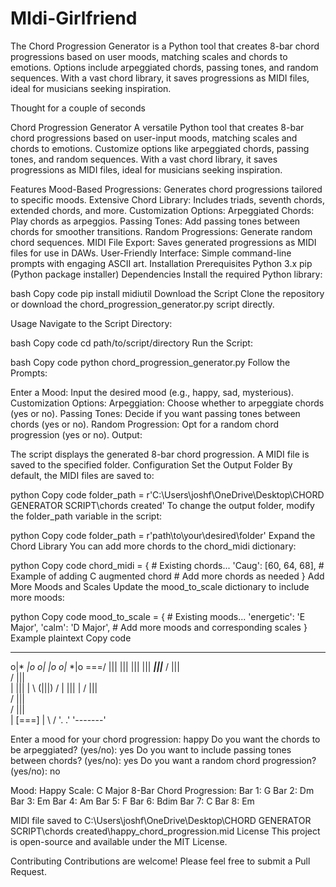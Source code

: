 # MIdi-Girlfriend
The Chord Progression Generator is a Python tool that creates 8-bar chord progressions based on user moods, matching scales and chords to emotions. Options include arpeggiated chords, passing tones, and random sequences. With a vast chord library, it saves progressions as MIDI files, ideal for musicians seeking inspiration.


Thought for a couple of seconds

Chord Progression Generator
A versatile Python tool that creates 8-bar chord progressions based on user-input moods, matching scales and chords to emotions. Customize options like arpeggiated chords, passing tones, and random sequences. With a vast chord library, it saves progressions as MIDI files, ideal for musicians seeking inspiration.

Features
Mood-Based Progressions: Generates chord progressions tailored to specific moods.
Extensive Chord Library: Includes triads, seventh chords, extended chords, and more.
Customization Options:
Arpeggiated Chords: Play chords as arpeggios.
Passing Tones: Add passing tones between chords for smoother transitions.
Random Progressions: Generate random chord sequences.
MIDI File Export: Saves generated progressions as MIDI files for use in DAWs.
User-Friendly Interface: Simple command-line prompts with engaging ASCII art.
Installation
Prerequisites
Python 3.x
pip (Python package installer)
Dependencies
Install the required Python library:

bash
Copy code
pip install midiutil
Download the Script
Clone the repository or download the chord_progression_generator.py script directly.

Usage
Navigate to the Script Directory:

bash
Copy code
cd path/to/script/directory
Run the Script:

bash
Copy code
python chord_progression_generator.py
Follow the Prompts:

Enter a Mood: Input the desired mood (e.g., happy, sad, mysterious).
Customization Options:
Arpeggiation: Choose whether to arpeggiate chords (yes or no).
Passing Tones: Decide if you want passing tones between chords (yes or no).
Random Progression: Opt for a random chord progression (yes or no).
Output:

The script displays the generated 8-bar chord progression.
A MIDI file is saved to the specified folder.
Configuration
Set the Output Folder
By default, the MIDI files are saved to:

python
Copy code
folder_path = r'C:\Users\joshf\OneDrive\Desktop\CHORD GENERATOR SCRIPT\chords created'
To change the output folder, modify the folder_path variable in the script:

python
Copy code
folder_path = r'path\to\your\desired\folder'
Expand the Chord Library
You can add more chords to the chord_midi dictionary:

python
Copy code
chord_midi = {
    # Existing chords...
    'Caug': [60, 64, 68],  # Example of adding C augmented chord
    # Add more chords as needed
}
Add More Moods and Scales
Update the mood_to_scale dictionary to include more moods:

python
Copy code
mood_to_scale = {
    # Existing moods...
    'energetic': 'E Major',
    'calm': 'D Major',
    # Add more moods and corresponding scales
}
Example
plaintext
Copy code
   ___
o|* *|o
o|* *|o
o|* *|o
 \===/
  |||
  |||
  |||
  |||
___|||___
/   |||   \
/    |||    \
|     |||     |
 \   (|||)   /
  |   |||   |
/    |||    \
/     |||     \
/      |||      \
|     [===]     |
 \             /
  '.         .'
    '-------'

Enter a mood for your chord progression: happy
Do you want the chords to be arpeggiated? (yes/no): yes
Do you want to include passing tones between chords? (yes/no): yes
Do you want a random chord progression? (yes/no): no

Mood: Happy
Scale: C Major
8-Bar Chord Progression:
Bar 1: G
Bar 2: Dm
Bar 3: Em
Bar 4: Am
Bar 5: F
Bar 6: Bdim
Bar 7: C
Bar 8: Em

MIDI file saved to C:\Users\joshf\OneDrive\Desktop\CHORD GENERATOR SCRIPT\chords created\happy_chord_progression.mid
License
This project is open-source and available under the MIT License.

Contributing
Contributions are welcome! Please feel free to submit a Pull Request.
